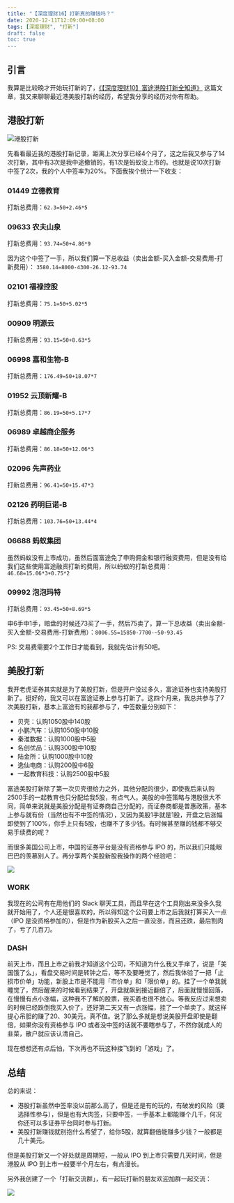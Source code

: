 ```yaml
---
title: "【深度理财16】打新真的赚钱吗？"
date: 2020-12-11T12:09:00+08:00
tags: [深度理财", "打新"]
draft: false
toc: true
---
```


## 引言

我算是比较晚才开始玩打新的了，[《【深度理财10】富途港股打新全知道》](https://blog.forecho.com/financedeep-10.html) 这篇文章，我又来聊聊最近港美股打新的经历，希望我分享的经历对你有帮助。

## 港股打新

![港股打新](https://blog-1251237404.cos.ap-guangzhou.myqcloud.com/20201211C29zj2.png)

先看看最近我的港股打新记录，距离上次分享已经4个月了，这之后我又参与了14次打新，其中有3次是我中途撤销的，有1次是蚂蚁没上市的。也就是说10次打新中签了2次，我的个人中签率为20%。下面我挨个统计一下收支：

<!--more-->

### 01449 立德教育

打新总费用：`62.3=50+2.46*5`

### 09633 农夫山泉

打新总费用：`93.74=50+4.86*9`

因为这个中签了一手，所以我们算一下总收益（卖出金额-买入金额-交易费用-打新费用）：
`3580.14=8000-4300-26.12-93.74` 

### 02101 福禄控股

打新总费用：`75.1=50+5.02*5`

### 00909 明源云

打新总费用：`93.15=50+8.63*5`

### 06998 嘉和生物-B

打新总费用：`176.49=50+18.07*7`

### 01952 云顶新耀-B

打新总费用：`86.19=50+5.17*7`

### 06989 卓越商企服务

打新总费用：`86.18=50+12.06*3`

### 02096 先声药业

打新总费用：`96.41=50+15.47*3`

### 02126 药明巨诺-B

打新总费用：`103.76=50+13.44*4`

### 06688 蚂蚁集团

虽然蚂蚁没有上市成功，虽然后面富途免了申购佣金和银行融资费用，但是没有给我们这些使用富途融资打新的费用，所以蚂蚁的打新总费用：`46.68=15.06*3+0.75*2`

### 09992 泡泡玛特

打新总费用：`93.45=50+8.69*5`

申6手中1手，暗盘的时候还73买了一手，然后75卖了，算一下总收益（卖出金额-买入金额-交易费用-打新费用）：`8006.55=15850-7700-~50-93.45`

PS: 交易费需要2个工作日才能看到，我就先估计有50吧。

## 美股打新

我开老虎证券其实就是为了美股打新，但是开户没过多久，富途证券也支持美股打新了。挺好的，我又可以在富途证券上参与打新了。这四个月来，我总共参与了7次美股打新，基本上富途有的我都参与了，中签数量分别如下：

- 贝壳：认购1050股中140股
- 小鹏汽车：认购1050股中10股
- 秦淮数据：认购1000股中5股
- 名创优品：认购300股中10股
- 陆金所：认购1000股中10股
- 逸仙电商：认购200股中6股
- 一起教育科技：认购2500股中5股

富途美股打新除了第一次贝壳很给力之外，其他分配的很少，即使我后来认购2500手的一起教育也只分配给我5股，有点气人。美股的中签策略与港股很大不同，简单来说就是美股分配是有证券商自己分配的，而证券商都是普惠政策，基本上参与就有份（当然也有不中签的情况），又因为美股1手就是1股，开盘之后涨幅即使到了100%，你手上只有5股，也赚不了多少钱。有时候甚至赚的钱都不够交易手续费的呢？

而很多美国公司上市，中国的证券平台是没有资格参与 IPO 的，所以我们只能眼巴巴的羡慕别人了。再分享两个美股新股我操作的两个经验吧：

![](https://blog-1251237404.cos.ap-guangzhou.myqcloud.com/20201211RGEeMx.jpg)

### WORK

我现在的公司有在用他们的 Slack 聊天工具，而且早在这个工具刚出来没多久我就开始用了，个人还是很喜欢的，所以得知这个公司要上市之后我就打算买入一点（IPO 是没资格参加的），但是作为新股买入之后一直没涨，而且还跌，最后割肉了，亏了几百刀。

### DASH

前天上市，而且上市之前我才知道这个公司，不知道为什么我又手痒了，说是「美国饿了么」，看盘交易时间是转钟之后，等不及要睡觉了，然后我体验了一把「止损市价单」功能，新股上市是不能用「市价单」和「限价单」的。挂了一个单我就睡觉了，然后醒来的时候看到结果了，开盘就飙到接近翻倍了，后面就慢慢回落，在慢慢有点小涨幅，这种我不了解的股票，我买着也很不放心。等我反应过来想卖的时候已经跌倒我买入价了，还好第二天又有一点涨幅，挂了一个单卖了。就这样提心吊胆的赚了20、30美元，真不值。说了那么多就是想说美股开盘即使是翻倍，如果你没有资格参与 IPO 或者没中签的话就不要瞎参与了，不然你就成人的韭菜，散户就应该认清自己。

现在想想还有点后怕，下次再也不玩这种接飞到的「游戏」了。

## 总结

总的来说：

- 港股打新虽然中签率没以前那么高了，但是还是有的玩的，有破发的风险（要选择性参与），但是也有大肉签，只要中签，一手基本上都能赚个几千，何况你还可以多证券平台同时参与打新。
- 美股打新赚钱就别抱什么希望了，给你5股，就算翻倍能赚多少钱？一般都是几十美元。

但是美股打新又一个好处就是周期短，一般从 IPO 到上市只需要几天时间，但是港股从 IPO 到上市一般要半个月左右，有点漫长。

另外我创建了一个「打新交流群」，有一起玩打新的朋友欢迎加群一起交流：

![](https://blog-1251237404.cos.ap-guangzhou.myqcloud.com/20201211IAiu3h.jpg)
